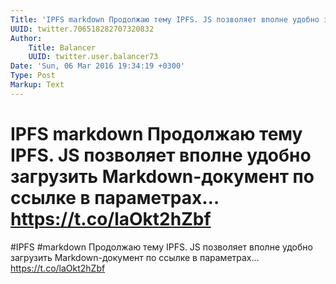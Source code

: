 ```yaml
---
Title: 'IPFS markdown Продолжаю тему IPFS. JS позволяет вполне удобно загрузить Markdown-документ по ссылке в параметрах… https://t.co/laOkt2hZbf'
UUID: twitter.706518282707320832
Author:
    Title: Balancer
    UUID: twitter.user.balancer73
Date: 'Sun, 06 Mar 2016 19:34:19 +0300'
Type: Post
Markup: Text
---
```


# IPFS markdown Продолжаю тему IPFS. JS позволяет вполне удобно загрузить Markdown-документ по ссылке в параметрах… https://t.co/laOkt2hZbf

#IPFS #markdown Продолжаю тему IPFS. JS позволяет вполне
удобно загрузить Markdown-документ по ссылке в параметрах…
https://t.co/laOkt2hZbf